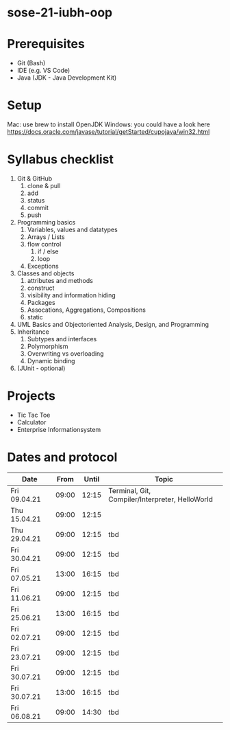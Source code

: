 # sose-21-iubh-oop

# Prerequisites

-   Git (Bash)
-   IDE (e.g. VS Code)
-   Java (JDK - Java Development Kit)

# Setup

Mac: use brew to install OpenJDK
Windows: you could have a look here https://docs.oracle.com/javase/tutorial/getStarted/cupojava/win32.html

# Syllabus checklist

1. Git & GitHub
    1. clone & pull
    2. add
    3. status
    4. commit
    5. push
2. Programming basics
    1. Variables, values and datatypes
    2. Arrays / Lists
    3. flow control
        1. if / else
        2. loop
    4. Exceptions
3. Classes and objects
    1. attributes and methods
    2. construct
    3. visibility and information hiding
    4. Packages
    5. Assocations, Aggregations, Compositions
    6. static
4. UML Basics and Objectoriented Analysis, Design, and Programming
5. Inheritance
    1. Subtypes and interfaces
    2. Polymorphism
    3. Overwriting vs overloading
    4. Dynamic binding
6. (JUnit - optional)

# Projects

-   Tic Tac Toe
-   Calculator
-   Enterprise Informationsystem

# Dates and protocol

| Date         | From  | Until | Topic                                           |
| ------------ | ----- | ----- | ----------------------------------------------- |
| Fri 09.04.21 | 09:00 | 12:15 | Terminal, Git, Compiler/Interpreter, HelloWorld |
| Thu 15.04.21 | 09:00 | 12:15 |                                                 |
| Thu 29.04.21 | 09:00 | 12:15 | tbd                                             |
| Fri 30.04.21 | 09:00 | 12:15 | tbd                                             |
| Fri 07.05.21 | 13:00 | 16:15 | tbd                                             |
| Fri 11.06.21 | 09:00 | 12:15 | tbd                                             |
| Fri 25.06.21 | 13:00 | 16:15 | tbd                                             |
| Fri 02.07.21 | 09:00 | 12:15 | tbd                                             |
| Fri 23.07.21 | 09:00 | 12:15 | tbd                                             |
| Fri 30.07.21 | 09:00 | 12:15 | tbd                                             |
| Fri 30.07.21 | 13:00 | 16:15 | tbd                                             |
| Fri 06.08.21 | 09:00 | 14:30 | tbd                                             |
